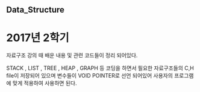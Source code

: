 ## Data_Structure
# 2017년 2학기

자료구조 강의 때 배운 내용 및 관련 코드들이 정리 되어있다.

STACK , LIST , TREE , HEAP , GRAPH 등 코딩을 하면서 필요한 자료구조들의 C,H file이 저장되어 있으며 변수들이 VOID POINTER로 선언 되어있어 사용자의 프로그램에 맞게 적용하여 사용하면 된다.
